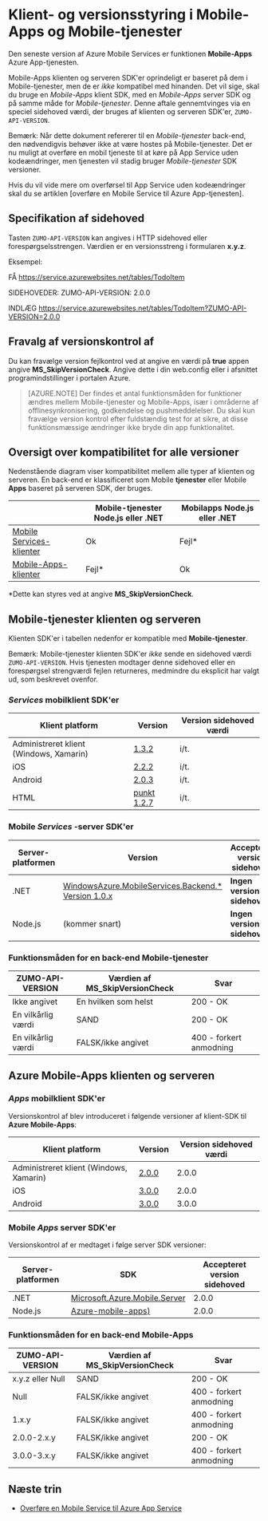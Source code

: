<properties
  pageTitle="Klient- og SDK versionsstyring i Mobile-Apps og Mobile Services | Azure App Service"
  description="Liste over klient SDK'er og kompatibilitet med server SDK versioner til Mobile-tjenester og Azure Mobile-Apps"
  services="app-service\mobile"
  documentationCenter=""
  authors="adrianhall"
  manager="erikre"
  editor=""/>

<tags
  ms.service="app-service-mobile"
  ms.workload="mobile"
  ms.tgt_pltfrm="mobile-multiple"
  ms.devlang="dotnet"
  ms.topic="article"
  ms.date="10/01/2016"
  ms.author="adrianha"/>

# <a name="client-and-server-versioning-in-mobile-apps-and-mobile-services"></a>Klient- og versionsstyring i Mobile-Apps og Mobile-tjenester

Den seneste version af Azure Mobile Services er funktionen **Mobile-Apps** Azure App-tjenesten.

Mobile-Apps klienten og serveren SDK'er oprindeligt er baseret på dem i Mobile-tjenester, men de er *ikke* kompatibel med hinanden.
Det vil sige, skal du bruge en *Mobile-Apps* klient SDK, med en *Mobile-Apps* server SDK og på samme måde for *Mobile-tjenester*. Denne aftale gennemtvinges via en speciel sidehoved værdi, der bruges af klienten og serveren SDK'er, `ZUMO-API-VERSION`.

Bemærk: Når dette dokument refererer til en *Mobile-tjenester* back-end, den nødvendigvis behøver ikke at være hostes på Mobile-tjenester. Det er nu muligt at overføre en mobil tjeneste til at køre på App Service uden kodeændringer, men tjenesten vil stadig bruger *Mobile-tjenester* SDK versioner.

Hvis du vil vide mere om overførsel til App Service uden kodeændringer skal du se artiklen [overføre en Mobile Service til Azure App-tjenesten].

## <a name="header-specification"></a>Specifikation af sidehoved

Tasten `ZUMO-API-VERSION` kan angives i HTTP sidehoved eller forespørgselsstrengen. Værdien er en versionsstreng i formularen **x.y.z**.

Eksempel:

FÅ https://service.azurewebsites.net/tables/TodoItem

SIDEHOVEDER: ZUMO-API-VERSION: 2.0.0

INDLÆG https://service.azurewebsites.net/tables/TodoItem?ZUMO-API-VERSION=2.0.0

## <a name="opting-out-of-version-checking"></a>Fravalg af versionskontrol af

Du kan fravælge version fejlkontrol ved at angive en værdi på **true** appen angive **MS_SkipVersionCheck**. Angive dette i din web.config eller i afsnittet programindstillinger i portalen Azure.

> [AZURE.NOTE] Der findes et antal funktionsmåden for funktioner ændres mellem Mobile-tjenester og Mobile-Apps, især i områderne af offlinesynkronisering, godkendelse og pushmeddelelser. Du skal kun fravælge version kontrol efter fuldstændig test for at sikre, at disse funktionsmæssige ændringer ikke bryde din app funktionalitet.

## <a name="summary-of-compatibility-for-all-versions"></a>Oversigt over kompatibilitet for alle versioner

Nedenstående diagram viser kompatibilitet mellem alle typer af klienten og serveren. En back-end er klassificeret som Mobile **tjenester** eller Mobile **Apps** baseret på serveren SDK, der bruges.

|                           | **Mobile-tjenester** Node.js eller .NET | **Mobilapps** Node.js eller .NET |
| ----------                | -----------------------             |   ----------------              |
| [Mobile Services-klienter] | Ok                                  | Fejl\*                         |
| [Mobile-Apps-klienter]     | Fejl\*                             | Ok                              |

\*Dette kan styres ved at angive **MS_SkipVersionCheck**.


<!-- IMPORTANT!  The anchors for Mobile Services and Mobile Apps MUST be 1.0.0 and 2.0.0 respectively, since there is an exception error message that uses those anchors. -->

<!-- NOTE: the fwlink to this document is http://go.microsoft.com/fwlink/?LinkID=690568 -->

## <a name="1.0.0"></a>Mobile-tjenester klienten og serveren

Klienten SDK'er i tabellen nedenfor er kompatible med **Mobile-tjenester**.

Bemærk: Mobile-tjenester klienten SDK'er *ikke* sende en sidehoved værdi `ZUMO-API-VERSION`. Hvis tjenesten modtager denne sidehoved eller en forespørgsel strengværdi fejlen returneres, medmindre du eksplicit har valgt ud, som beskrevet ovenfor.

### <a name="MobileServicesClients"></a>*Services* mobilklient SDK'er

| Klient platform                   | Version                                                                   | Version sidehoved værdi |
| -------------------               | ------------------------                                                  | -------------------  |
| Administreret klient (Windows, Xamarin) | [1.3.2](https://www.nuget.org/packages/WindowsAzure.MobileServices/1.3.2) | i/t.                  |
| iOS                               | [2.2.2](http://aka.ms/gc6fex)                                             | i/t.                  |
| Android                           | [2.0.3](https://go.microsoft.com/fwLink/?LinkID=280126)                   | i/t.                  |
| HTML                              | [punkt 1.2.7](http://ajax.aspnetcdn.com/ajax/mobileservices/MobileServices.Web-1.2.7.min.js) | i/t.     |

### <a name="mobile-services-server-sdks"></a>Mobile *Services* -server SDK'er

| Server-platformen  | Version                                                                                                        | Accepteret version sidehoved |
| ---------------- | ------------------------------------------------------------                                                   | ----------------------- |
| .NET             | [WindowsAzure.MobileServices.Backend.* Version 1.0.x](https://www.nuget.org/packages/WindowsAzure.MobileServices.Backend/) | **Ingen version sidehoved** |
| Node.js          | (kommer snart)                        | **Ingen version sidehoved** |

<!-- TODO: add Node npm version -->

### <a name="behavior-of-mobile-services-backends"></a>Funktionsmåden for en back-end Mobile-tjenester

| ZUMO-API-VERSION | Værdien af MS_SkipVersionCheck | Svar |
| ---------------- | ---------------------------- | -------- |
| Ikke angivet    | En hvilken som helst                          | 200 - OK |
| En vilkårlig værdi        | SAND                         | 200 - OK |
| En vilkårlig værdi        | FALSK/ikke angivet          | 400 - forkert anmodning |

## <a name="2.0.0"></a>Azure Mobile-Apps klienten og serveren

### <a name="MobileAppsClients"></a>*Apps* mobilklient SDK'er

Versionskontrol af blev introduceret i følgende versioner af klient-SDK til **Azure Mobile-Apps**:

| Klient platform                   | Version                   | Version sidehoved værdi |
| -------------------               | ------------------------  | -----------------    |
| Administreret klient (Windows, Xamarin) | [2.0.0](https://www.nuget.org/packages/Microsoft.Azure.Mobile.Client/2.0.0) | 2.0.0 |
| iOS                               | [3.0.0](http://go.microsoft.com/fwlink/?LinkID=529823) | 2.0.0  |
| Android                           | [3.0.0](http://go.microsoft.com/fwlink/?LinkID=717033&clcid=0x409) | 3.0.0 |

<!-- TODO: add HTML version when released -->

### <a name="mobile-apps-server-sdks"></a>Mobile *Apps* server SDK'er

Versionskontrol af er medtaget i følge server SDK versioner:

| Server-platformen  | SDK                                                                                                        | Accepteret version sidehoved |
| ---------------- | ------------------------------------------------------------                                                   | ----------------------- |
| .NET             | [Microsoft.Azure.Mobile.Server](https://www.nuget.org/packages/Microsoft.Azure.Mobile.Server/) | 2.0.0 |
| Node.js          | [Azure-mobile-apps)](https://www.npmjs.com/package/azure-mobile-apps)                         | 2.0.0 |

### <a name="behavior-of-mobile-apps-backends"></a>Funktionsmåden for en back-end Mobile-Apps

| ZUMO-API-VERSION | Værdien af MS_SkipVersionCheck | Svar |
| ---------------- | ---------------------------- | -------- |
| x.y.z eller Null    | SAND                         | 200 - OK |
| Null             | FALSK/ikke angivet          | 400 - forkert anmodning |
| 1.x.y            | FALSK/ikke angivet          | 400 - forkert anmodning |
| 2.0.0-2.x.y      | FALSK/ikke angivet          | 200 - OK |
| 3.0.0-3.x.y      | FALSK/ikke angivet          | 400 - forkert anmodning |


## <a name="next-steps"></a>Næste trin

- [Overføre en Mobile Service til Azure App Service]


[Mobile Services-klienter]: #MobileServicesClients
[Mobile-Apps-klienter]: #MobileAppsClients


[Mobile App Server SDK]: http://www.nuget.org/packages/microsoft.azure.mobile.server
[Overføre en Mobile Service til Azure App Service]: app-service-mobile-migrating-from-mobile-services.md

